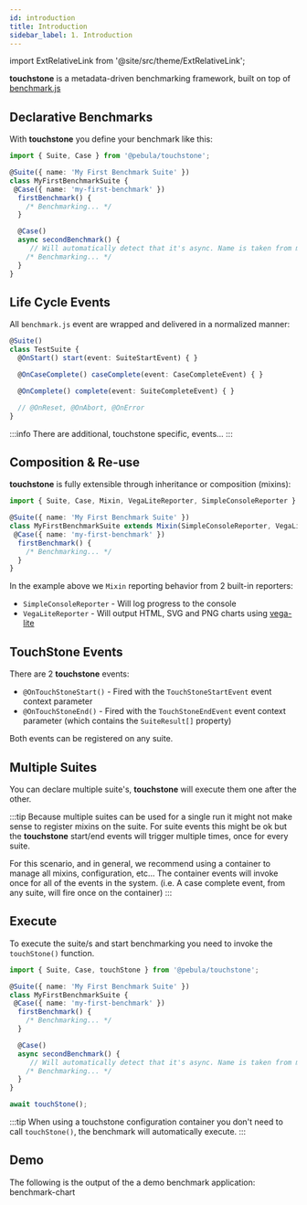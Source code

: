 ```yaml
---
id: introduction
title: Introduction
sidebar_label: 1. Introduction
---
```

import ExtRelativeLink from '@site/src/theme/ExtRelativeLink';

**touchstone** is a metadata-driven benchmarking framework, built on top of [benchmark.js](https://benchmarkjs.com/)

## Declarative Benchmarks

With **touchstone** you define your benchmark like this:

```typescript
import { Suite, Case } from '@pebula/touchstone';

@Suite({ name: 'My First Benchmark Suite' })
class MyFirstBenchmarkSuite {
 @Case({ name: 'my-first-benchmark' })
  firstBenchmark() {
    /* Benchmarking... */
  }

  @Case()
  async secondBenchmark() {
     // Will automatically detect that it's async. Name is taken from method name.
    /* Benchmarking... */
  }
}
```

## Life Cycle Events

All `benchmark.js` event are wrapped and delivered in a normalized manner:

```typescript
@Suite()
class TestSuite {
  @OnStart() start(event: SuiteStartEvent) { }

  @OnCaseComplete() caseComplete(event: CaseCompleteEvent) { }

  @OnComplete() complete(event: SuiteCompleteEvent) { }

  // @OnReset, @OnAbort, @OnError
}
```

:::info
There are additional, touchstone specific, events...
:::

## Composition & Re-use

**touchstone** is fully extensible through inheritance or composition (mixins):

```typescript
import { Suite, Case, Mixin, VegaLiteReporter, SimpleConsoleReporter } from '@pebula/touchstone';

@Suite({ name: 'My First Benchmark Suite' })
class MyFirstBenchmarkSuite extends Mixin(SimpleConsoleReporter, VegaLiteReporter) {
 @Case({ name: 'my-first-benchmark' })
  firstBenchmark() {
    /* Benchmarking... */
  }
}
```

In the example above we `Mixin` reporting behavior from 2 built-in reporters:

- `SimpleConsoleReporter` - Will log progress to the console
- `VegaLiteReporter` - Will output HTML, SVG and PNG charts using [vega-lite](https://vega.github.io/vega-lite/)

## TouchStone Events

There are 2 **touchstone** events:

- `@OnTouchStoneStart()` - Fired with the `TouchStoneStartEvent` event context parameter
- `@OnTouchStoneEnd()` - Fired with the `TouchStoneEndEvent` event context parameter (which contains the `SuiteResult[]` property)

Both events can be registered on any suite.

## Multiple Suites

You can declare multiple suite's, **touchstone** will execute them one after the other.

:::tip
Because multiple suites can be used for a single run it might not make sense to register mixins on the suite.
For suite events this might be ok but the **touchstone** start/end events will trigger multiple times, once for every suite.

For this scenario, and in general, we recommend using a container to manage all mixins, configuration, etc...
The container events will invoke once for all of the events in the system. (i.e. A case complete event, from any suite, will fire once on the container)
:::

## Execute

To execute the suite/s and start benchmarking you need to invoke the `touchStone()` function.

```typescript
import { Suite, Case, touchStone } from '@pebula/touchstone';

@Suite({ name: 'My First Benchmark Suite' })
class MyFirstBenchmarkSuite {
 @Case({ name: 'my-first-benchmark' })
  firstBenchmark() {
    /* Benchmarking... */
  }

  @Case()
  async secondBenchmark() {
     // Will automatically detect that it's async. Name is taken from method name.
    /* Benchmarking... */
  }
}

await touchStone();
```

:::tip
When using a touchstone configuration container you don't need to call `touchStone()`, the benchmark
will automatically execute.
:::

## Demo

The following is the output of the a demo benchmark application: <ExtRelativeLink to="demo/benchmark-chart.html">benchmark-chart</ExtRelativeLink>


